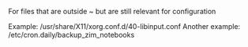 For files that are outside ~ but are still relevant for configuration

Example: /usr/share/X11/xorg.conf.d/40-libinput.conf
Another example: /etc/cron.daily/backup_zim_notebooks
